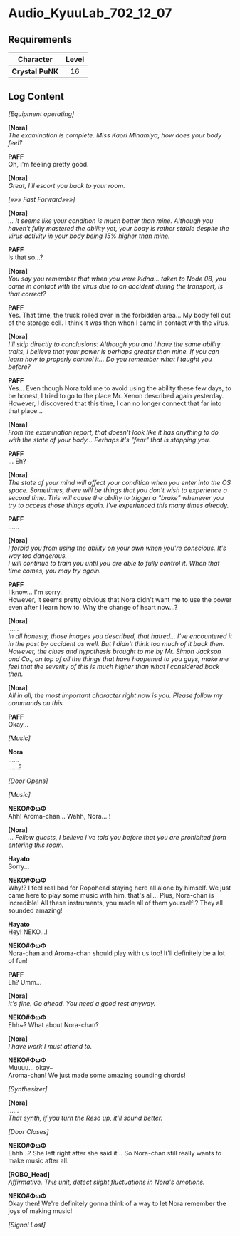 # Audio_KyuuLab_702_12_07
## Requirements
|   Character    |Level|
|----------------|:---:|
|**Crystal PuNK**| 16  |

## Log Content
*\[Equipment operating\]*

**[Nora]**<br>
*The examination is complete. Miss Kaori Minamiya, how does your body feel?*

**PAFF**<br>
Oh, I'm feeling pretty good. 

**[Nora]**<br>
*Great, I'll escort you back to your room.*

*[»»» Fast Forward»»»]*

**[Nora]**<br>
*... It seems like your condition is much better than mine. Although you haven't fully mastered the ability yet, your body is rather stable despite the virus activity in your body being 15% higher than mine.*

**PAFF**<br>
Is that so...?

**[Nora]**<br>
*You say you remember that when you were kidna... taken to Node 08, you came in contact with the virus due to an accident during the transport, is that correct?*

**PAFF**<br>
Yes. That time, the truck rolled over in the forbidden area... My body fell out of the storage cell. I think it was then when I came in contact with the virus.

**[Nora]**<br>
*I'll skip directly to conclusions: Although you and I have the same ability traits, I believe that your power is perhaps greater than mine. If you can learn how to properly control it... Do you remember what I taught you before?*

**PAFF**<br>
Yes... Even though Nora told me to avoid using the ability these few days, to be honest, I tried to go to the place Mr. Xenon described again yesterday. However, I discovered that this time, I can no longer connect that far into that place...

**[Nora]**<br>
*From the examination report, that doesn't look like it has anything to do with the state of your body... Perhaps it's "fear" that is stopping you.*

**PAFF**<br>
... Eh?

**[Nora]**<br>
*The state of your mind will affect your condition when you enter into the OS space. Sometimes, there will be things that you don't wish to experience a second time. This will cause the ability to trigger a "brake" whenever you try to access those things again. I've experienced this many times already.*

**PAFF**<br>
......

**[Nora]**<br>
*I forbid you from using the ability on your own when you're conscious. It's way too dangerous. <br>
I will continue to train you until you are able to fully control it. When that time comes, you may try again.*

**PAFF**<br>
I know... I'm sorry. <br>
However, it seems pretty obvious that Nora didn't want me to use the power even after I learn how to. Why the change of heart now...?

**[Nora]**<br>
*……<br>
In all honesty, those images you described, that hatred... I've encountered it in the past by accident as well. But I didn't think too much of it back then. However, the clues and hypothesis brought to me by Mr. Simon Jackson and Co., on top of all the things that have happened to you guys, make me feel that the severity of this is much higher than what I considered back then.*

**[Nora]**<br>
*All in all, the most important character right now is you. Please follow my commands on this.*

**PAFF**<br>
Okay...

*\[Music\]*

**Nora**<br>
……<br>
……?

*\[Door Opens\]*

*\[Music\]*

**NEKO#ΦωΦ**<br>
Ahh! Aroma\-chan... Wahh, Nora....!

**[Nora]**<br>
*… Fellow guests, I believe I've told you before that you are prohibited from entering this room.*

**Hayato**<br>
Sorry...

**NEKO#ΦωΦ**<br>
Why!? I feel real bad for Ropohead staying here all alone by himself. We just came here to play some music with him, that's all... Plus, Nora\-chan is incredible! All these instruments, you made all of them yourself!? They all sounded amazing!

**Hayato**<br>
Hey! NEKO...!

**NEKO#ΦωΦ**<br>
Nora\-chan and Aroma\-chan should play with us too! It'll definitely be a lot of fun!

**PAFF**<br>
Eh? Umm...

**[Nora]**<br>
*It's fine. Go ahead. You need a good rest anyway.*

**NEKO#ΦωΦ**<br>
Ehh\~? What about Nora\-chan?

**[Nora]**<br>
*I have work I must attend to.*

**NEKO#ΦωΦ**<br>
Muuuu... okay\~<br>
Aroma\-chan! We just made some amazing sounding chords!

*\[Synthesizer\]*

**[Nora]**<br>
*……<br>
That synth, if you turn the Reso up, it'll sound better.*

*\[Door Closes\]*

**NEKO#ΦωΦ**<br>
Ehhh...? She left right after she said it... So Nora\-chan still really wants to make music after all.

**[ROBO_Head]**<br>
*Affirmative. This unit, detect slight fluctuations in Nora's emotions.*

**NEKO#ΦωΦ**<br>
Okay then! We're definitely gonna think of a way to let Nora remember the joys of making music!

*[Signal Lost]*
